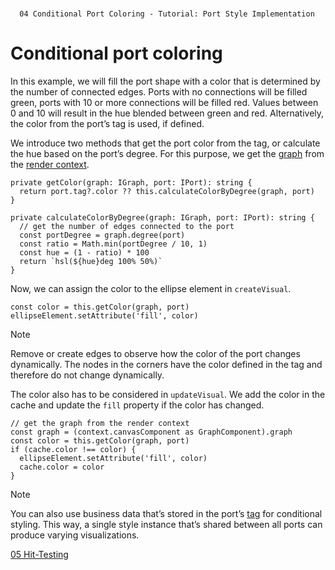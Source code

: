 <!--
 //////////////////////////////////////////////////////////////////////////////
 // @license
 // This file is part of yFiles for HTML 2.6.
 // Use is subject to license terms.
 //
 // Copyright (c) 2000-2024 by yWorks GmbH, Vor dem Kreuzberg 28,
 // 72070 Tuebingen, Germany. All rights reserved.
 //
 //////////////////////////////////////////////////////////////////////////////
-->
#

      04 Conditional Port Coloring - Tutorial: Port Style Implementation

# Conditional port coloring

In this example, we will fill the port shape with a color that is determined by the number of connected edges. Ports with no connections will be filled green, ports with 10 or more connections will be filled red. Values between 0 and 10 will result in the hue blended between green and red. Alternatively, the color from the port’s tag is used, if defined.

We introduce two methods that get the port color from the tag, or calculate the hue based on the port’s degree. For this purpose, we get the [graph](https://docs.yworks.com/yfileshtml/#/api/IGraph) from the [render context](https://docs.yworks.com/yfileshtml/#/api/IRenderContext).

```
private getColor(graph: IGraph, port: IPort): string {
  return port.tag?.color ?? this.calculateColorByDegree(graph, port)
}
```

```
private calculateColorByDegree(graph: IGraph, port: IPort): string {
  // get the number of edges connected to the port
  const portDegree = graph.degree(port)
  const ratio = Math.min(portDegree / 10, 1)
  const hue = (1 - ratio) * 100
  return `hsl(${hue}deg 100% 50%)`
}
```

Now, we can assign the color to the ellipse element in `createVisual`.

```
const color = this.getColor(graph, port)
ellipseElement.setAttribute('fill', color)
```

Note

Remove or create edges to observe how the color of the port changes dynamically. The nodes in the corners have the color defined in the tag and therefore do not change dynamically.

The color also has to be considered in `updateVisual`. We add the color in the cache and update the `fill` property if the color has changed.

```
// get the graph from the render context
const graph = (context.canvasComponent as GraphComponent).graph
const color = this.getColor(graph, port)
if (cache.color !== color) {
  ellipseElement.setAttribute('fill', color)
  cache.color = color
}
```

Note

You can also use business data that’s stored in the port’s [tag](https://docs.yworks.com/yfileshtml/#/api/IPort#ITagOwner-property-tag) for conditional styling. This way, a single style instance that’s shared between all ports can produce varying visualizations.

[05 Hit-Testing](../../tutorial-style-implementation-port/05-hit-testing/)
